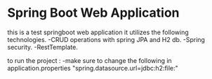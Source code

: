 # Spring Boot Web Application
this is a test springboot web application 
it utilizes the following technologies.
    -CRUD operations with spring JPA and H2 db.
    -Spring security.
    -RestTemplate.

to run the project :
    -make sure to change the following in application.properties
    "spring.datasource.url=jdbc:h2:file:"